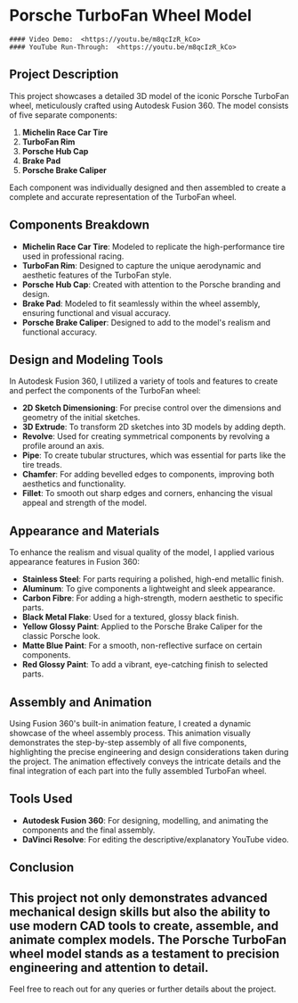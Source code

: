 # Porsche TurboFan Wheel Model
    #### Video Demo:  <https://youtu.be/m8qcIzR_kCo>
    #### YouTube Run-Through:  <https://youtu.be/m8qcIzR_kCo>

## Project Description

This project showcases a detailed 3D model of the iconic Porsche TurboFan wheel, meticulously crafted using Autodesk Fusion 360. The model consists of five separate components:

1. **Michelin Race Car Tire**
2. **TurboFan Rim**
3. **Porsche Hub Cap**
4. **Brake Pad**
5. **Porsche Brake Caliper**

Each component was individually designed and then assembled to create a complete and accurate representation of the TurboFan wheel.

## Components Breakdown

- **Michelin Race Car Tire**: Modeled to replicate the high-performance tire used in professional racing.
- **TurboFan Rim**: Designed to capture the unique aerodynamic and aesthetic features of the TurboFan style.
- **Porsche Hub Cap**: Created with attention to the Porsche branding and design.
- **Brake Pad**: Modeled to fit seamlessly within the wheel assembly, ensuring functional and visual accuracy.
- **Porsche Brake Caliper**: Designed to add to the model's realism and functional accuracy.

## Design and Modeling Tools

In Autodesk Fusion 360, I utilized a variety of tools and features to create and perfect the components of the TurboFan wheel:

- **2D Sketch Dimensioning**: For precise control over the dimensions and geometry of the initial sketches.
- **3D Extrude**: To transform 2D sketches into 3D models by adding depth.
- **Revolve**: Used for creating symmetrical components by revolving a profile around an axis.
- **Pipe**: To create tubular structures, which was essential for parts like the tire treads.
- **Chamfer**: For adding bevelled edges to components, improving both aesthetics and functionality.
- **Fillet**: To smooth out sharp edges and corners, enhancing the visual appeal and strength of the model.

## Appearance and Materials

To enhance the realism and visual quality of the model, I applied various appearance features in Fusion 360:

- **Stainless Steel**: For parts requiring a polished, high-end metallic finish.
- **Aluminum**: To give components a lightweight and sleek appearance.
- **Carbon Fibre**: For adding a high-strength, modern aesthetic to specific parts.
- **Black Metal Flake**: Used for a textured, glossy black finish.
- **Yellow Glossy Paint**: Applied to the Porsche Brake Caliper for the classic Porsche look.
- **Matte Blue Paint**: For a smooth, non-reflective surface on certain components.
- **Red Glossy Paint**: To add a vibrant, eye-catching finish to selected parts.

## Assembly and Animation

Using Fusion 360's built-in animation feature, I created a dynamic showcase of the wheel assembly process. This animation visually demonstrates the step-by-step assembly of all five components, highlighting the precise engineering and design considerations taken during the project. The animation effectively conveys the intricate details and the final integration of each part into the fully assembled TurboFan wheel.

## Tools Used

- **Autodesk Fusion 360**: For designing, modelling, and animating the components and the final assembly.
- **DaVinci Resolve**: For editing the descriptive/explanatory YouTube video.

## Conclusion

This project not only demonstrates advanced mechanical design skills but also the ability to use modern CAD tools to create, assemble, and animate complex models. The Porsche TurboFan wheel model stands as a testament to precision engineering and attention to detail.
---
Feel free to reach out for any queries or further details about the project.
